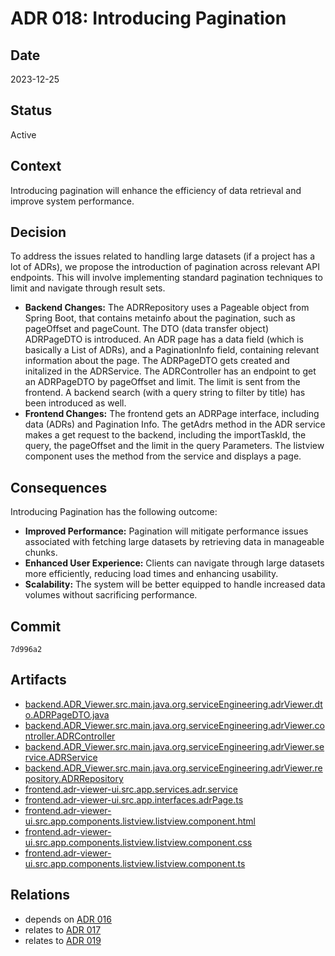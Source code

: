 # ADR 018: Introducing Pagination

## Date

2023-12-25

## Status

Active

## Context

Introducing pagination will enhance the efficiency of data retrieval and improve system performance. 

## Decision

To address the issues related to handling large datasets (if a project has a lot of ADRs),  we propose the introduction of pagination across relevant API endpoints. This will involve implementing standard pagination techniques to limit and navigate through result sets.

- **Backend Changes:** The ADRRepository uses a Pageable object from Spring Boot, that contains metainfo about the pagination, such as pageOffset and pageCount. The DTO (data transfer object) ADRPageDTO is introduced. An ADR page has a data field (which is basically a List of ADRs), and a PaginationInfo field, containing relevant information about the page. The ADRPageDTO gets created and initalized in the ADRService. The ADRController has an endpoint to get an ADRPageDTO by pageOffset and limit. The limit is sent from the frontend. A backend search (with a query string to filter by title) has been introduced as well. 
- **Frontend Changes:** The frontend gets an ADRPage interface, including data (ADRs) and Pagination Info. The getAdrs method in the ADR service makes a get request to the backend, including the importTaskId, the query, the pageOffset and the limit in the query Parameters. The listview component uses the method from the service and displays a page. 

## Consequences

Introducing Pagination has the following outcome:

- **Improved Performance:** Pagination will mitigate performance issues associated with fetching large datasets by retrieving data in manageable chunks.
- **Enhanced User Experience:**  Clients can navigate through large datasets more efficiently, reducing load times and enhancing usability.
- **Scalability:** The system will be better equipped to handle increased data volumes without sacrificing performance.

## Commit

`7d996a2`

## Artifacts

- [backend.ADR_Viewer.src.main.java.org.serviceEngineering.adrViewer.dto.ADRPageDTO.java](../../backend/ADR_Viewer/src/main/java/org/serviceEngineering/adrViewer/dto/ADRPageDTO.java)
- [backend.ADR_Viewer.src.main.java.org.serviceEngineering.adrViewer.controller.ADRController](../../backend/ADR_Viewer/src/main/java/org/serviceEngineering/adrViewer/Controller/ADRController.java)
- [backend.ADR_Viewer.src.main.java.org.serviceEngineering.adrViewer.service.ADRService](../../backend/ADR_Viewer/src/main/java/org/serviceEngineering/adrViewer/service/ADRService.java)
- [backend.ADR_Viewer.src.main.java.org.serviceEngineering.adrViewer.repository.ADRRepository](../../backend/ADR_Viewer/src/main/java/org/serviceEngineering/adrViewer/repository/ADRRepository.java)
- [frontend.adr-viewer-ui.src.app.services.adr.service](../../frontend/adr-viewer-ui/src/app/services/adr.service.ts)
- [frontend.adr-viewer-ui.src.app.interfaces.adrPage.ts](../../frontend/adr-viewer-ui/src/app/interfaces/adrPage.ts)
- [frontend.adr-viewer-ui.src.app.components.listview.listview.component.html](../../frontend/adr-viewer-ui/src/app/components/listview/listview.component.html)
- [frontend.adr-viewer-ui.src.app.components.listview.listview.component.css](../../frontend/adr-viewer-ui/src/app/components/listview/listview.component.css)
- [frontend.adr-viewer-ui.src.app.components.listview.listview.component.ts](../../frontend/adr-viewer-ui/src/app/components/listview/listview.component.ts)

## Relations

- depends on [ADR 016](adr-016.md)
- relates to [ADR 017](adr-017.md)
- relates to [ADR 019](adr-019.md)
